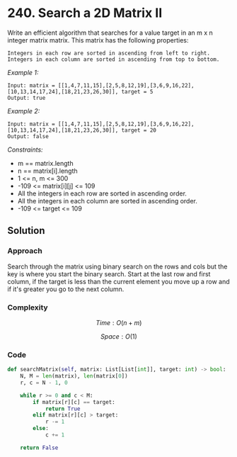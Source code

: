 # 240. Search a 2D Matrix II

Write an efficient algorithm that searches for a value target in an m x n integer matrix matrix. This matrix has the following properties:

    Integers in each row are sorted in ascending from left to right.
    Integers in each column are sorted in ascending from top to bottom.


*Example 1:*

```
Input: matrix = [[1,4,7,11,15],[2,5,8,12,19],[3,6,9,16,22],[10,13,14,17,24],[18,21,23,26,30]], target = 5
Output: true
```

*Example 2:*

```
Input: matrix = [[1,4,7,11,15],[2,5,8,12,19],[3,6,9,16,22],[10,13,14,17,24],[18,21,23,26,30]], target = 20
Output: false
```

*Constraints:*

* m == matrix.length
* n == matrix[i].length
* 1 <= n, m <= 300
* -109 <= matrix[i][j] <= 109
* All the integers in each row are sorted in ascending order.
* All the integers in each column are sorted in ascending order.
* -109 <= target <= 109


## Solution

### Approach

Search through the matrix using binary search on the rows and cols but the key is where you start the binary search. Start at the last row and first column, if the target is less than the current element you move up a row and if it's greater you go to the next column.

### Complexity

$$Time: O(n+m)$$

$$Space: O(1)$$

### Code

```py
def searchMatrix(self, matrix: List[List[int]], target: int) -> bool:
    N, M = len(matrix), len(matrix[0])
    r, c = N - 1, 0

    while r >= 0 and c < M:
        if matrix[r][c] == target:
            return True
        elif matrix[r][c] > target:
            r -= 1
        else:
            c += 1

    return False
```

